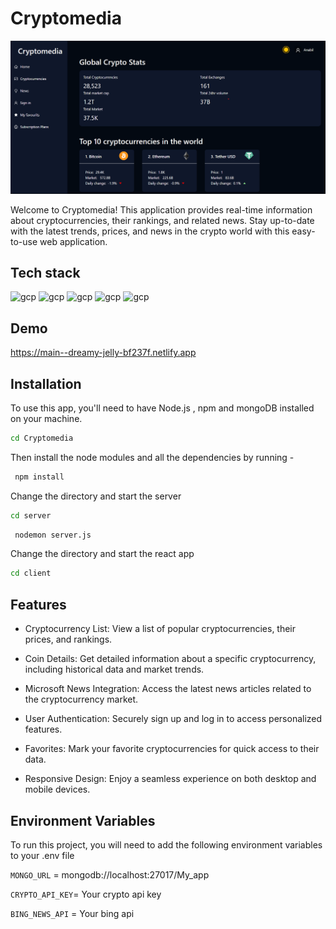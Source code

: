 
# Cryptomedia
![Home page](./client/public/HomePageSC.png)

Welcome to Cryptomedia! This application provides real-time information about cryptocurrencies, their rankings, and related news. Stay up-to-date with the latest trends, prices, and news in the crypto world with this easy-to-use web application.
## Tech stack

<div style="dispaly:flex;">
<img src="https://www.vectorlogo.zone/logos/nodejs/nodejs-icon.svg" alt="gcp" width="40" height="40"/> 

<img src="https://www.vectorlogo.zone/logos/mongodb/mongodb-icon.svg" alt="gcp" width="40" height="40"/> 

<img src="https://www.vectorlogo.zone/logos/reactjs/reactjs-icon.svg" alt="gcp" width="40" height="40"/> 

<img src="https://brandeps.com/logo-download/R/Redux-logo-vector-01.svg" alt="gcp" width="40" height="40"/> 

<img src="https://www.vectorlogo.zone/logos/sass-lang/sass-lang-icon.svg" alt="gcp" width="40" height="40"/> 
</div>

## Demo

https://main--dreamy-jelly-bf237f.netlify.app


## Installation

To use this app, you'll need to have Node.js , npm and mongoDB installed on your machine.

```bash
cd Cryptomedia
```
Then install the node modules and all the dependencies by running -

```bash
 npm install
```
Change the directory and start the server 

```bash
cd server

```
```bash
 nodemon server.js
```
Change the directory and start the react app

```bash
cd client
```



## Features

- Cryptocurrency List: View a list of popular cryptocurrencies, their prices, and rankings.

- Coin Details: Get detailed information about a specific cryptocurrency, including historical data and market trends.

- Microsoft News Integration: Access the latest news articles related to the cryptocurrency market.

- User Authentication: Securely sign up and log in to access personalized features.

- Favorites: Mark your favorite cryptocurrencies for quick access to their data.

- Responsive Design: Enjoy a seamless experience on both desktop and mobile devices.


## Environment Variables

To run this project, you will need to add the following environment variables to your .env file

`MONGO_URL` = mongodb://localhost:27017/My_app

`CRYPTO_API_KEY`= Your crypto api key

`BING_NEWS_API` = Your bing api




